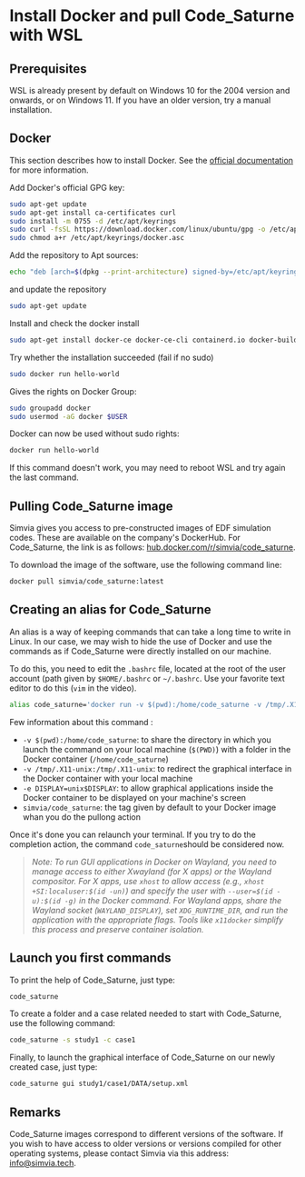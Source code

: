 # Install Docker and pull Code_Saturne with WSL  

## Prerequisites
WSL is already present by default on Windows 10 for the 2004 version and onwards, or on Windows 11. If you have an older version, try a manual installation.

## Docker

This section describes how to install Docker. See the [official documentation](https://docs.docker.com/engine/install/) for more information.

Add Docker's official GPG key:

```bash
sudo apt-get update
sudo apt-get install ca-certificates curl
sudo install -m 0755 -d /etc/apt/keyrings
sudo curl -fsSL https://download.docker.com/linux/ubuntu/gpg -o /etc/apt/keyrings/docker.asc
sudo chmod a+r /etc/apt/keyrings/docker.asc
```

Add the repository to Apt sources:

```bash
echo "deb [arch=$(dpkg --print-architecture) signed-by=/etc/apt/keyrings/docker.asc] https://download.docker.com/linux/ubuntu  $(. /etc/os-release && echo "$VERSION_CODENAME") stable" | sudo tee /etc/apt/sources.list.d/docker.list > /dev/null
```

and update the repository
```bash
sudo apt-get update
```

Install and check the docker install

```bash
sudo apt-get install docker-ce docker-ce-cli containerd.io docker-buildx-plugin docker-compose-plugin
```

Try whether the installation succeeded  (fail if no sudo)

```bash
sudo docker run hello-world
```

Gives the rights on Docker Group:

```bash
sudo groupadd docker
sudo usermod -aG docker $USER
```

Docker can now be used without sudo rights:

```bash
docker run hello-world
```

If this command doesn't work, you may need to reboot WSL and try again the last command.

## Pulling Code_Saturne image

Simvia gives you access to pre-constructed images of EDF simulation codes. These are available on the company's DockerHub. For Code_Saturne, the link is as follows: [hub.docker.com/r/simvia/code_saturne](https://hub.docker.com/r/simvia/code_saturne).

To download the image of the software, use the following command line:

```bash
docker pull simvia/code_saturne:latest
```

## Creating an alias for Code_Saturne

An alias is a way of keeping commands that can take a long time to write in Linux. In our case, we may wish to hide the use of Docker and use the commands as if Code_Saturne were directly installed on our machine.

To do this, you need to edit the `.bashrc` file, located at the root of the user account (path given by `$HOME/.bashrc` or `~/.bashrc`. Use your favorite text editor to do this (`vim` in the video).

```bash
alias code_saturne='docker run -v $(pwd):/home/code_saturne -v /tmp/.X11-unix:/tmp/.X11-unix -e DISPLAY=unix$DISPLAY simvia/code_saturne'
```

Few information about this command :
 - `-v $(pwd):/home/code_saturne`: to share the directory in which you launch the command on your local machine (`$(PWD)`) with a folder in the Docker container (`/home/code_saturne`)
 - `-v /tmp/.X11-unix:/tmp/.X11-unix`: to redirect the graphical interface in the Docker container with your local machine
 - `-e DISPLAY=unix$DISPLAY`: to allow graphical applications inside the Docker container to be displayed on your machine's screen
 - `simvia/code_saturne`: the tag given by default to your Docker image whan you do the pullong action

Once it's done you can relaunch your terminal. If you try to do the completion action, the command `code_saturne`should be considered now.

> *Note: To run GUI applications in Docker on Wayland, you need to manage access to either Xwayland (for X apps) or the Wayland compositor. For X apps, use `xhost` to allow access (e.g., `xhost +SI:localuser:$(id -un)`) and specify the user with `--user=$(id -u):$(id -g)` in the Docker command. For Wayland apps, share the Wayland socket (`WAYLAND_DISPLAY`), set `XDG_RUNTIME_DIR`, and run the application with the appropriate flags. Tools like `x11docker` simplify this process and preserve container isolation.*

## Launch you first commands

To print the help of Code_Saturne, just type:

```bash
code_saturne
```

To create a folder and a case related needed to start with Code_Saturne, use the following command:

```bash
code_saturne -s study1 -c case1
```

Finally, to launch the graphical interface of Code_Saturne on our newly created case, just type:

```bash
code_saturne gui study1/case1/DATA/setup.xml
```

## Remarks

Code_Saturne images correspond to different versions of the software. If you wish to have access to older versions or versions compiled for other operating systems, please contact Simvia via this address: [info@simvia.tech](mailto:info@simvia.tech).
